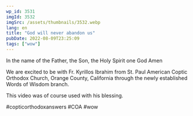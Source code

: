 ```yaml
---
wp_id: 3531
imgId: 3532
imgSrc: /assets/thumbnails/3532.webp
lang: en
title: "God will never abandon us"
pubDate: 2022-08-09T23:25:09
tags: ["wow"]
---
```


<!-- page: 6 -->

<p>In the name of the Father, the Son, the Holy Spirit one God Amen </p>
<p>We are excited to be with Fr. Kyrillos Ibrahim from St. Paul American Coptic Orthodox Church, Orange County, California through the newly established Words of Wisdom branch.</p>
<p>This video was of course used with his blessing. </p>
<p>#copticorthodoxanswers #COA #wow</p>
